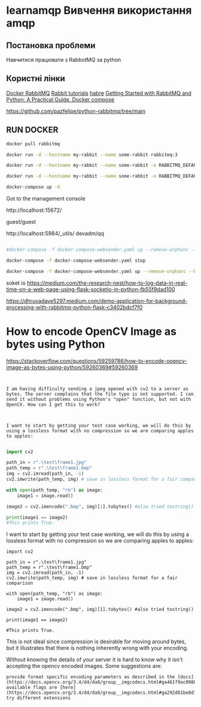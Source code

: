 # learnamqp  Вивчення використання amqp

## Постановка проблеми
Навчитися працювати з RabbotMQ за python

## Користні лінки

[Docker RabbitMQ](https://hub.docker.com/_/rabbitmq/)
[Rabbit tutorials](https://www.rabbitmq.com/tutorials)
[habre](https://habr.com/ru/articles/434510/)
[Getting Started with RabbitMQ and Python: A Practical Guide. Docker compose](https://dev.to/felipepaz/getting-started-with-rabbitmq-and-python-a-practical-guide-57fi)

https://github.com/pazfelipe/python-rabbitmq/tree/main


## RUN DOCKER

```bash
docker pull rabbitmq

docker run -d --hostname my-rabbit --name some-rabbit rabbitmq:3

docker run -d --hostname my-rabbit --name some-rabbit -e RABBITMQ_DEFAULT_USER=user -e RABBITMQ_DEFAULT_PASS=password rabbitmq:3-management

docker run -d --hostname my-rabbit --name some-rabbit -e RABBITMQ_DEFAULT_VHOST=my_vhost rabbitmq:3-management

docker-compose up -d
```

Got to the management console

http://localhost:15672/

guest/guest

http://localhost:5984/_utils/
devadm/qq


```bash

#docker-compose -f docker-compose-websender.yaml up --remove-orphans --build sender-web  receiver_web

docker-compose -f docker-compose-websender.yaml stop

docker-compose -f docker-compose-websender.yaml up --remove-orphans --build sender-web  receiver-web writer-web

```



soket io
https://medium.com/the-research-nest/how-to-log-data-in-real-time-on-a-web-page-using-flask-socketio-in-python-fb55f9dad100


https://dhruvadave5297.medium.com/demo-application-for-background-processing-with-rabbitmq-python-flask-c3402bdcf7f0




# How to encode OpenCV Image as bytes using Python
https://stackoverflow.com/questions/59259786/how-to-encode-opencv-image-as-bytes-using-python/59260369#59260369

```text


I am having difficulty sending a jpeg opened with cv2 to a server as bytes. The server complains that the file type is not supported. I can send it without problems using Python's "open" function, but not with OpenCV. How can I get this to work?

```

```text


I want to start by getting your test case working, we will do this by using a lossless format with no compression so we are comparing apples to apples:
```

```python

import cv2

path_in = r".\test\frame1.jpg"
path_temp = r".\test\frame1.bmp"
img = cv2.imread(path_in, -1)
cv2.imwrite(path_temp, img) # save in lossless format for a fair comparison

with open(path_temp, "rb") as image:
    image1 = image.read()

image2 = cv2.imencode(".bmp", img)[1].tobytes() #also tried tostring()

print(image1 == image2)
#This prints True. 
```


I want to start by getting your test case working, we will do this by using a lossless format with no compression so we are comparing apples to apples:

```
import cv2

path_in = r".\test\frame1.jpg"
path_temp = r".\test\frame1.bmp"
img = cv2.imread(path_in, -1)
cv2.imwrite(path_temp, img) # save in lossless format for a fair comparison

with open(path_temp, "rb") as image:
    image1 = image.read()

image2 = cv2.imencode(".bmp", img)[1].tobytes() #also tried tostring()

print(image1 == image2)

#This prints True. 
```

This is not ideal since compression is desirable for moving around bytes, but it illustrates that there is nothing inherently wrong with your encoding.

Without knowing the details of your server it is hard to know why it isn't accepting the opencv encoded images. Some suggestions are:

    provide format specific encoding parameters as described in the [docs](https://docs.opencv.org/3.4/d4/da8/group__imgcodecs.html#ga461f9ac09887e47797a54567df3b8b63), available flags are [here](https://docs.opencv.org/3.4/d4/da8/group__imgcodecs.html#ga292d81be8d76901bff7988d18d2b42ac)
    try different extensions

